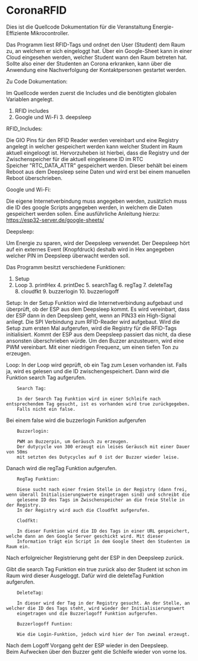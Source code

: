 # CoronaRFID

Dies ist die Quellcode Dokumentation für die Veranstaltung Energie-Effiziente Mikrocontroller.

Das Programm liest RFID-Tags und ordnet den User (Student) dem Raum zu, an welchem er sich eingeloggt hat. Über ein Google-Sheet kann in einer Cloud eingesehen werden, welcher Student wann den Raum betreten hat. Sollte also einer der Studenten an Corona erkranken, kann über die Anwendung eine Nachverfolgung der Kontaktpersonen gestartet werden.

Zu Code Dokumentation:

Im Quellcode werden zuerst die Includes und die benötigten globalen Variablen angelegt.

1. RFID includes
2. Google und Wi-Fi
3. deepsleep

RFID_Includes:

Die GIO Pins für den RFID Reader werden vereinbart und eine Registry angelegt in welcher gespeichert werden kann welcher Student im Raum aktuell eingeloogt ist.
Hervorzuheben ist hierbei, dass die Registry und der Zwischenspeicher für die aktuell eingelesene ID im RTC Speicher "RTC_DATA_ATTR" gespeichert werden.
Dieser behält bei einem Reboot aus dem Deepsleep seine Daten und wird erst bei einem manuellen Reboot überschrieben.

Google und Wi-Fi:

Die eigene Internetverbindung muss angegeben werden, zusätzlich muss die ID des google Scripts angegeben werden, in welchem die Daten gespeichert werden sollen.
Eine ausführliche Anleitung hierzu: https://esp32-server.de/google-sheets/

Deepsleep:

Um Energie zu sparen, wird der Deepsleep verwendet.
Der Deepsleep hört auf ein externes Event (Knopfdruck) deshalb wird in Hex angegeben welcher PIN im Deepsleep überwacht werden soll.

Das Programm besitzt verschiedene Funktionen:

1. Setup
2. Loop
3. printHex
4. printDec
5. searchTag
6. regTag
7. deleteTag
8. cloudfkt
9. buzzerlogin
10. buzzerlogoff

Setup:
In der Setup Funktion wird die Internetverbindung aufgebaut und überprüft, ob der ESP aus dem Deepsleep kommt.
Es wird vereinbart, dass der ESP dann in den Deepsleep geht, wenn an PIN33 ein High-Signal anliegt.
Die SPI Verbindung zum RFID-Reader wird aufgebaut. Wird die Setup zum ersten Mal aufgerufen, wird die Registry für die RFID-Tags initialisiert. Kommt der ESP aus dem Deepsleep passiert das nicht, da diese ansonsten überschrieben würde.
Um den Buzzer anzusteuern, wird eine PWM vereinbart. Mit einer niedrigen Frequenz, um einen tiefen Ton zu erzeugen.

Loop:
In der Loop wird geprüft, ob ein Tag zum Lesen vorhanden ist. Falls ja, wird es gelesen und die ID zwischengespeichert.
Dann wird die Funktion search Tag aufgerufen.

        Search Tag:

        In der Search Tag Funktion wird in einer Schleife nach entsprechendem Tag gesucht, ist es vorhanden wird true zurückgegeben.
        Falls nicht ein false.

Bei einem false wird die buzzerlogin Funktion aufgerufen

        Buzzerlogin:

        PWM an Buzzerpin, um Geräusch zu erzeugen.
        Der dutycycle von 300 erzeugt ein leises Geräusch mit einer Dauer von 50ms
        mit setzten des Dutycycles auf 0 ist der Buzzer wieder leise.

Danach wird die regTag Funktion aufgerufen.

        RegTag Funktion:

        Diese sucht nach einer freien Stelle in der Registry (dann frei, wenn überall Initialisierungswerte eingetragen sind) und schreibt die 
        gelesene ID des Tags im Zwischenspeicher an die freie Stelle in der Registry.
        In der Registry wird auch die Cloudfkt aufgerufen.

        Clodfkt:

        In dieser Funktion wird die ID des Tags in einer URL gespeichert, welche dann an den Google Server geschickt wird. Mit dieser     
        Information trägt ein Script in dem Google Sheet den Studenten im Raum ein.

Nach erfolgreicher Registrierung geht der ESP in den Deepsleep zurück.

Gibt die search Tag Funktion ein true zurück also der Student ist schon im Raum wird dieser Ausgeloggt.
Dafür wird die deleteTag Funktion aufgerufen.

        DeleteTag:

        In dieser wird der Tag in der Registry gesucht. An der Stelle, an welcher die ID des Tags steht, wird wieder der Initialisierungswert
        eingetragen und die Buzzerlogoff Funktion aufgerufen.

        Buzzerlogoff Funtion:

        Wie die Login-Funktion, jedoch wird hier der Ton zweimal erzeugt.

Nach dem Logoff Vorgang geht der ESP wieder in den Deepsleep.
Beim Aufwecken über den Buzzer geht die Schleife wieder von vorne los.


  
